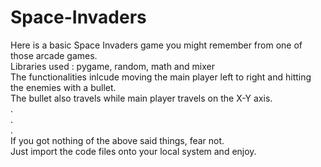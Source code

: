 # Space-Invaders
Here is a basic Space Invaders game you might remember from one of those arcade games.<br>
Libraries used : pygame, random, math and mixer<br>
The functionalities inlcude moving the main player left to right and hitting the enemies with a bullet.<br>
The bullet also travels while main player travels on the X-Y axis.<br>
.<br>
.<br>
.<br>
If you got nothing of the above said things, fear not.<br>
Just import the code files onto your local system and enjoy.<br>
